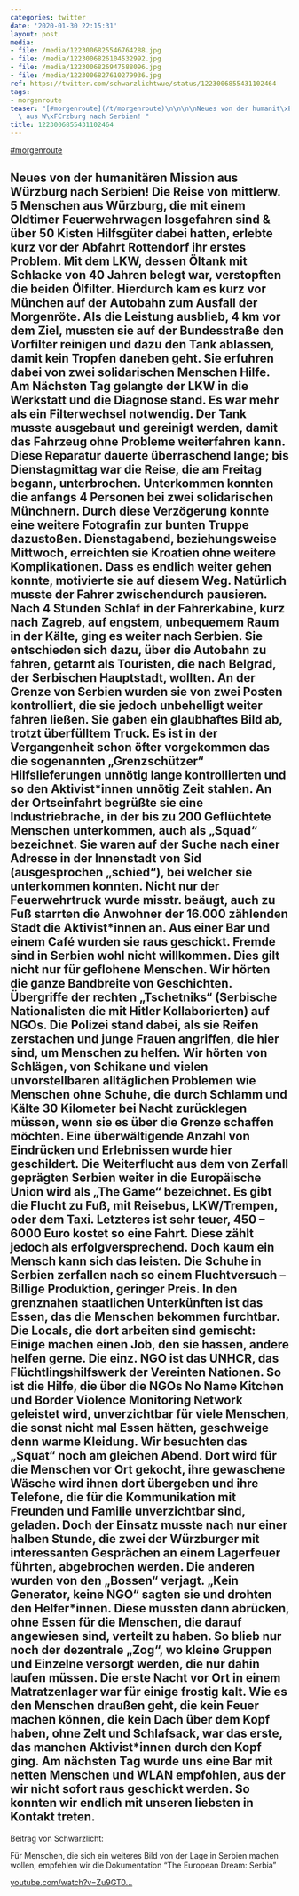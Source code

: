 ```yaml
---
categories: twitter
date: '2020-01-30 22:15:31'
layout: post
media:
- file: /media/1223006825546764288.jpg
- file: /media/1223006826104532992.jpg
- file: /media/1223006826947588096.jpg
- file: /media/1223006827610279936.jpg
ref: https://twitter.com/schwarzlichtwue/status/1223006855431102464
tags:
- morgenroute
teaser: "[#morgenroute](/t/morgenroute)\n\n\n\nNeues von der humanit\xE4ren Mission\
  \ aus W\xFCrzburg nach Serbien! "
title: 1223006855431102464
---
```

[#morgenroute](/t/morgenroute)



Neues von der humanitären Mission aus Würzburg nach Serbien! 
Die Reise von mittlerw. 5 Menschen aus Würzburg, die mit einem Oldtimer Feuerwehrwagen losgefahren sind &amp; über 50 Kisten Hilfsgüter dabei hatten, erlebte kurz vor der Abfahrt Rottendorf ihr erstes Problem.
Mit dem LKW, dessen Öltank mit Schlacke von 40 Jahren belegt war, verstopften die beiden Ölfilter. Hierdurch kam es kurz vor München auf der Autobahn zum Ausfall der Morgenröte.
Als die Leistung ausblieb, 4 km vor dem Ziel, mussten sie auf der Bundesstraße den Vorfilter reinigen und dazu den Tank ablassen, damit kein Tropfen daneben geht. Sie erfuhren dabei von zwei solidarischen Menschen Hilfe.
Am Nächsten Tag gelangte der LKW in die Werkstatt und die Diagnose stand. Es war mehr als ein Filterwechsel notwendig. Der Tank musste ausgebaut und gereinigt werden, damit das Fahrzeug ohne Probleme weiterfahren kann.
Diese Reparatur dauerte überraschend lange; bis Dienstagmittag war die Reise, die am Freitag begann, unterbrochen. Unterkommen konnten die anfangs 4 Personen bei zwei solidarischen Münchnern. Durch diese Verzögerung konnte eine weitere Fotografin zur bunten Truppe dazustoßen.
Dienstagabend, beziehungsweise Mittwoch, erreichten sie Kroatien ohne weitere Komplikationen. Dass es endlich weiter gehen konnte, motivierte sie auf diesem Weg. Natürlich musste der Fahrer zwischendurch pausieren.
Nach 4 Stunden Schlaf in der Fahrerkabine, kurz nach Zagreb, auf engstem, unbequemem Raum in der Kälte, ging es weiter nach Serbien. Sie entschieden sich dazu, über die Autobahn zu fahren, getarnt als Touristen, die nach Belgrad, der Serbischen Hauptstadt, wollten.
An der Grenze von Serbien wurden sie von zwei Posten kontrolliert, die sie jedoch unbehelligt weiter fahren ließen. Sie gaben ein glaubhaftes Bild ab, trotzt überfülltem Truck.
Es ist in der Vergangenheit schon öfter vorgekommen das die sogenannten „Grenzschützer“ Hilfslieferungen unnötig lange kontrollierten und so den Aktivist\*innen unnötig Zeit stahlen.
An der Ortseinfahrt begrüßte sie eine Industriebrache, in der bis zu 200 Geflüchtete Menschen unterkommen, auch als „Squad“ bezeichnet. Sie waren auf der Suche nach einer Adresse in der Innenstadt von Sid (ausgesprochen „schied“), bei welcher sie unterkommen konnten.
Nicht nur der Feuerwehrtruck wurde misstr. beäugt, auch zu Fuß starrten die Anwohner der 16.000 zählenden Stadt die Aktivist\*innen an. Aus einer Bar und einem Café wurden sie raus geschickt. Fremde sind in Serbien wohl nicht willkommen. Dies gilt nicht nur für geflohene Menschen.
Wir hörten die ganze Bandbreite von Geschichten. Übergriffe der rechten „Tschetniks“ (Serbische Nationalisten die mit Hitler Kollaborierten) auf NGOs. Die Polizei stand dabei, als sie Reifen zerstachen und junge Frauen angriffen, die hier sind, um Menschen zu helfen.
Wir hörten von Schlägen, von Schikane und vielen unvorstellbaren alltäglichen Problemen wie Menschen ohne Schuhe, die durch Schlamm und Kälte 30 Kilometer bei Nacht zurücklegen müssen, wenn sie es über die Grenze schaffen möchten.
Eine überwältigende Anzahl von Eindrücken und Erlebnissen wurde hier geschildert.
Die Weiterflucht aus dem von Zerfall geprägten Serbien weiter in die Europäische Union wird als „The Game“ bezeichnet. Es gibt die Flucht zu Fuß, mit Reisebus, LKW/Trempen, oder dem Taxi. Letzteres ist sehr teuer, 450 – 6000 Euro kostet so eine Fahrt.
Diese zählt jedoch als erfolgversprechend. Doch kaum ein Mensch kann sich das leisten. Die Schuhe in Serbien zerfallen nach so einem Fluchtversuch – Billige Produktion, geringer Preis.
In den grenznahen staatlichen Unterkünften ist das Essen, das die Menschen bekommen furchtbar. Die Locals, die dort arbeiten sind gemischt: Einige machen einen Job, den sie hassen, andere helfen gerne. Die einz. NGO ist das UNHCR, das Flüchtlingshilfswerk der Vereinten Nationen.
So ist die Hilfe, die über die NGOs No Name Kitchen und Border Violence Monitoring Network geleistet wird, unverzichtbar für viele Menschen, die sonst nicht mal Essen hätten, geschweige denn warme Kleidung.
Wir besuchten das „Squat“ noch am gleichen Abend. Dort wird für die Menschen vor Ort gekocht, ihre gewaschene Wäsche wird ihnen dort übergeben und ihre Telefone, die für die Kommunikation mit Freunden und Familie unverzichtbar sind, geladen.
Doch der Einsatz musste nach nur einer halben Stunde, die zwei der Würzburger mit interessanten Gesprächen an einem Lagerfeuer führten, abgebrochen werden. Die anderen wurden von den „Bossen“ verjagt. „Kein Generator, keine NGO“ sagten sie und drohten den Helfer\*innen.
Diese mussten dann abrücken, ohne Essen für die Menschen, die darauf angewiesen sind, verteilt zu haben. So blieb nur noch der dezentrale „Zog“, wo kleine Gruppen und Einzelne versorgt werden, die nur dahin laufen müssen.
Die erste Nacht vor Ort in einem Matratzenlager war für einige frostig kalt. Wie es den Menschen draußen geht, die kein Feuer machen können, die kein Dach über dem Kopf haben, ohne Zelt und Schlafsack, war das erste, das manchen Aktivist\*innen durch den Kopf ging.
Am nächsten Tag wurde uns eine Bar mit netten Menschen und WLAN empfohlen, aus der wir nicht sofort raus geschickt werden. So konnten wir endlich mit unseren liebsten in Kontakt treten.
---



Beitrag von Schwarzlicht:



Für Menschen, die sich ein weiteres Bild von der Lage in Serbien machen wollen, empfehlen wir die Dokumentation “The European Dream: Serbia”



[youtube.com/watch?v=Zu9GT0…](https://www.youtube.com/watch?v=Zu9GT0HBhgU)